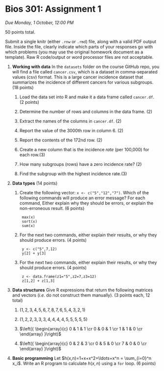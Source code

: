 # Bios 301: Assignment 1 #

*Due Monday, 1 October, 12:00 PM*

50 points total.

Submit a single knitr (either `.rnw` or `.rmd`) file, along with a valid PDF output file. Inside the file, clearly indicate which parts of your responses go with which problems (you may use the original homework document as a template). Raw R code/output or word processor files are not acceptable. 

1. **Working with data** In the `datasets` folder on the course GitHub repo, you will find a file called `cancer.csv`, which is a dataset in comma-separated values (csv) format. This is a large cancer incidence dataset that summarizes the incidence of different cancers for various subgroups. (18 points)

    1. Load the data set into R and make it a data frame called `cancer.df`. (2 points)
    
    2. Determine the number of rows and columns in the data frame. (2)
    
    3. Extract the names of the columns in `cancer.df`. (2)
    
    4. Report the value of the 3000th row in column 6. (2)
    
    5. Report the contents of the 172nd row. (2)
    
    6. Create a new column that is the incidence *rate* (per 100,000) for each row.(3)
    
    7. How many subgroups (rows) have a zero incidence rate? (2)
    
    8. Find the subgroup with the highest incidence rate.(3)
    


2. **Data types** (14 points)

    1. Create the following vector: `x <- c("5","12","7")`. Which of the following commands will produce an error message? For each command, Either explain why they should be errors, or explain the non-erroneous result. (6 points)
           
            max(x)
            sort(x)
            sum(x)
           
    2. For the next two commands, either explain their results, or why they should produce errors. (4 points)
    
            y <- c("5",7,12)
            y[2] + y[3]
        
    3. For the next two commands, either explain their results, or why they should produce errors. (4 points)
    
            z <- data.frame(z1="5",z2=7,z3=12)
            z[1,2] + z[1,3]
            
3. **Data structures** Give R expressions that return the following matrices and vectors (*i.e.* do not construct them manually). (3 points each, 12 total)

    1. $(1,2,3,4,5,6,7,8,7,6,5,4,3,2,1)$
    
    2. $(1,2,2,3,3,3,4,4,4,4,5,5,5,5,5)$
    
    3. $\left({
    \begin{array}{c}
      0 & 1 & 1  \cr
      0 & 0 & 1  \cr
      1 & 1 & 0  \cr
    \end{array}
    }\right)$
    
    4. $\left({
    \begin{array}{c}
      0 & 2 & 3  \cr
      0 & 5 & 0  \cr
      7 & 0 & 0  \cr
    \end{array}
    }\right)$
    
4. **Basic programming** Let $h(x,n)=1+x+x^2+\ldots+x^n = \sum_{i=0}^n x_i$. Write an R program to calculate $h(x,n)$ using a `for` loop. (6 points)


<!-- Mathjax -->
<script type="text/x-mathjax-config">
  MathJax.Hub.Config({
    tex2jax: {
      displayMath: [ ['$$','$$'], ["\\[","\\]"] ],
      inlineMath: [ ['$','$'], ["\\(","\\)"] ],
      processEscapes: true
    }
  });
</script>
<script type="text/javascript"
    src="http://cdn.mathjax.org/mathjax/latest/MathJax.js?config=TeX-AMS-MML_HTMLorMML">
</script>